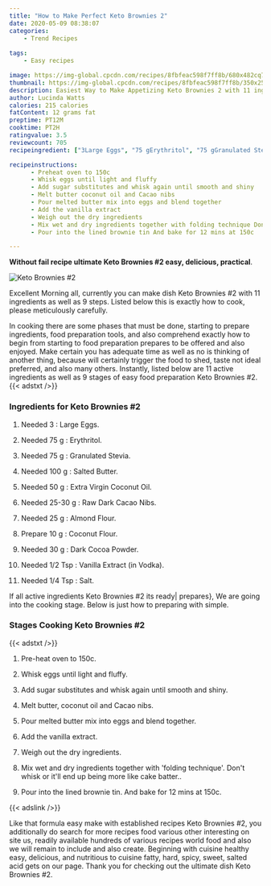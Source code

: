 ```yaml
---
title: "How to Make Perfect Keto Brownies 2"
date: 2020-05-09 08:38:07
categories:
    - Trend Recipes
    
tags:
    - Easy recipes

image: https://img-global.cpcdn.com/recipes/8fbfeac598f7ff8b/680x482cq70/keto-brownies-2-recipe-main-photo.jpg
thumbnail: https://img-global.cpcdn.com/recipes/8fbfeac598f7ff8b/350x250cq70/keto-brownies-2-recipe-main-photo.jpg
description: Easiest Way to Make Appetizing Keto Brownies 2 with 11 ingredients and 9 stages of easy cooking.
author: Lucinda Watts
calories: 215 calories
fatContent: 12 grams fat
preptime: PT12M
cooktime: PT2H
ratingvalue: 3.5
reviewcount: 705
recipeingredient: ["3Large Eggs", "75 gErythritol", "75 gGranulated Stevia", "100 gSalted Butter", "50 gExtra Virgin Coconut Oil", "25-30 gRaw Dark Cacao Nibs", "25 gAlmond Flour", "10 gCoconut Flour", "30 gDark Cocoa Powder", "1/2 TspVanilla Extract in Vodka", "1/4 TspSalt"]

recipeinstructions: 
      - Preheat oven to 150c 
      - Whisk eggs until light and fluffy 
      - Add sugar substitutes and whisk again until smooth and shiny 
      - Melt butter coconut oil and Cacao nibs 
      - Pour melted butter mix into eggs and blend together 
      - Add the vanilla extract 
      - Weigh out the dry ingredients 
      - Mix wet and dry ingredients together with folding technique Dont whisk or itll end up being more like cake batter 
      - Pour into the lined brownie tin And bake for 12 mins at 150c

---
```




**Without fail recipe ultimate Keto Brownies #2 easy, delicious, practical**. 


![Keto Brownies #2](https://img-global.cpcdn.com/recipes/8fbfeac598f7ff8b/680x482cq70/keto-brownies-2-recipe-main-photo.jpg "Keto Brownies #2")




Excellent Morning all, currently you can make dish Keto Brownies #2 with 11 ingredients as well as 9 steps. Listed below this is exactly how to cook, please meticulously carefully.

In cooking there are some phases that must be done, starting to prepare ingredients, food preparation tools, and also comprehend exactly how to begin from starting to food preparation prepares to be offered and also enjoyed. Make certain you has adequate time as well as no is thinking of another thing, because will certainly trigger the food to shed, taste not ideal preferred, and also many others. Instantly, listed below are 11 active ingredients as well as 9 stages of easy food preparation Keto Brownies #2.
{{< adstxt />}}

### Ingredients for Keto Brownies #2


1. Needed 3 : Large Eggs.

1. Needed 75 g : Erythritol.

1. Needed 75 g : Granulated Stevia.

1. Needed 100 g : Salted Butter.

1. Needed 50 g : Extra Virgin Coconut Oil.

1. Needed 25-30 g : Raw Dark Cacao Nibs.

1. Needed 25 g : Almond Flour.

1. Prepare 10 g : Coconut Flour.

1. Needed 30 g : Dark Cocoa Powder.

1. Needed 1/2 Tsp : Vanilla Extract (in Vodka).

1. Needed 1/4 Tsp : Salt.



If all active ingredients Keto Brownies #2 its ready| prepares}, We are going into the cooking stage. Below is just how to preparing with simple.

### Stages Cooking Keto Brownies #2

{{< adstxt />}}


1. Pre-heat oven to 150c.



1. Whisk eggs until light and fluffy.



1. Add sugar substitutes and whisk again until smooth and shiny.



1. Melt butter, coconut oil and Cacao nibs.



1. Pour melted butter mix into eggs and blend together.



1. Add the vanilla extract.



1. Weigh out the dry ingredients.



1. Mix wet and dry ingredients together with &#39;folding technique&#39;. 
Don&#39;t whisk or it&#39;ll end up being more like cake batter..



1. Pour into the lined brownie tin. And bake for 12 mins at 150c.





{{< adslink />}}

Like that formula easy make with established recipes Keto Brownies #2, you additionally do search for more recipes food various other interesting on site us, readily available hundreds of various recipes world food and also we will remain to include and also create. Beginning with cuisine healthy easy, delicious, and nutritious to cuisine fatty, hard, spicy, sweet, salted acid gets on our page. Thank you for checking out the ultimate dish Keto Brownies #2.
